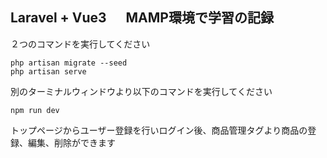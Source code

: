 ## Laravel + Vue3 　 MAMP環境で学習の記録

２つのコマンドを実行してください

```
php artisan migrate --seed
php artisan serve
```
別のターミナルウィンドウより以下のコマンドを実行してください
```
npm run dev
```

トップページからユーザー登録を行いログイン後、商品管理タグより商品の登録、編集、削除ができます
